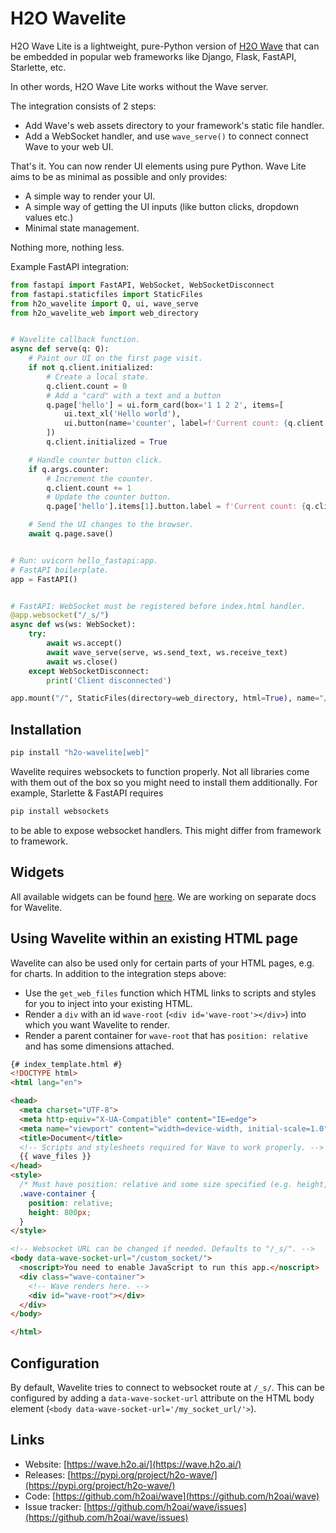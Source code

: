 # H2O Wavelite

H2O Wave Lite is a lightweight, pure-Python version of [H2O Wave](https://wave.h2o.ai/) that can be embedded in popular web frameworks like  Django, Flask, FastAPI, Starlette, etc. 

In other words, H2O Wave Lite works without the Wave server.

The integration consists of 2 steps:

* Add Wave's web assets directory to your framework's static file handler.
* Add a WebSocket handler, and use `wave_serve()` to connect connect Wave to your web UI.

That's it. You can now render UI elements using pure Python. Wave Lite aims to be as minimal as possible and only provides:

* A simple way to render your UI.
* A simple way of getting the UI inputs (like button clicks, dropdown values etc.)
* Minimal state management.

Nothing more, nothing less.

Example FastAPI integration:

```py
from fastapi import FastAPI, WebSocket, WebSocketDisconnect
from fastapi.staticfiles import StaticFiles
from h2o_wavelite import Q, ui, wave_serve
from h2o_wavelite_web import web_directory


# Wavelite callback function.
async def serve(q: Q):
    # Paint our UI on the first page visit.
    if not q.client.initialized:
        # Create a local state.
        q.client.count = 0
        # Add a "card" with a text and a button
        q.page['hello'] = ui.form_card(box='1 1 2 2', items=[
            ui.text_xl('Hello world'),
            ui.button(name='counter', label=f'Current count: {q.client.count}'),
        ])
        q.client.initialized = True

    # Handle counter button click.
    if q.args.counter:
        # Increment the counter.
        q.client.count += 1
        # Update the counter button.
        q.page['hello'].items[1].button.label = f'Current count: {q.client.count}'

    # Send the UI changes to the browser.
    await q.page.save()


# Run: uvicorn hello_fastapi:app.
# FastAPI boilerplate.
app = FastAPI()


# FastAPI: WebSocket must be registered before index.html handler.
@app.websocket("/_s/")
async def ws(ws: WebSocket):
    try:
        await ws.accept()
        await wave_serve(serve, ws.send_text, ws.receive_text)
        await ws.close()
    except WebSocketDisconnect:
        print('Client disconnected')

app.mount("/", StaticFiles(directory=web_directory, html=True), name="/")
```

<!-- TODO: Add a link to all the integration examples. -->

## Installation

```bash
pip install "h2o-wavelite[web]"
```

Wavelite requires websockets to function properly. Not all libraries come with them out of the box so you might need to install them additionally. For example, Starlette & FastAPI requires

```bash
pip install websockets
```

to be able to expose websocket handlers. This might differ from framework to framework.

## Widgets

All available widgets can be found [here](https://wave.h2o.ai/docs/widgets/overview). We are working on separate docs for Wavelite.

## Using Wavelite within an existing HTML page

Wavelite can also be used only for certain parts of your HTML pages, e.g. for charts. In addition to the integration steps above:

* Use the `get_web_files` function which HTML links to scripts and styles for you to inject into your existing HTML.
* Render a `div` with an id `wave-root` (`<div id='wave-root'></div>`) into which you want Wavelite to render.
* Render a parent container for `wave-root` that has `position: relative` and has some dimensions attached.

```html
{# index_template.html #}
<!DOCTYPE html>
<html lang="en">

<head>
  <meta charset="UTF-8">
  <meta http-equiv="X-UA-Compatible" content="IE=edge">
  <meta name="viewport" content="width=device-width, initial-scale=1.0">
  <title>Document</title>
  <!-- Scripts and stylesheets required for Wave to work properly. -->
  {{ wave_files }}
</head>
<style>
  /* Must have position: relative and some size specified (e.g. height, flexbox, absolute positioning etc.). */
  .wave-container {
    position: relative;
    height: 800px;
  }
</style>

<!-- Websocket URL can be changed if needed. Defaults to "/_s/". -->
<body data-wave-socket-url="/custom_socket/">
  <noscript>You need to enable JavaScript to run this app.</noscript>
  <div class="wave-container">
    <!-- Wave renders here. -->
    <div id="wave-root"></div>
  </div>
</body>

</html>
```

## Configuration

By default, Wavelite tries to connect to websocket route at `/_s/`. This can be configured by adding a `data-wave-socket-url` attribute on the HTML body element (`<body data-wave-socket-url='/my_socket_url/'>`).

## Links

* Website: [https://wave.h2o.ai/](https://wave.h2o.ai/)
* Releases: [https://pypi.org/project/h2o-wave/](https://pypi.org/project/h2o-wave/)
* Code: [https://github.com/h2oai/wave](https://github.com/h2oai/wave)
* Issue tracker: [https://github.com/h2oai/wave/issues](https://github.com/h2oai/wave/issues)
